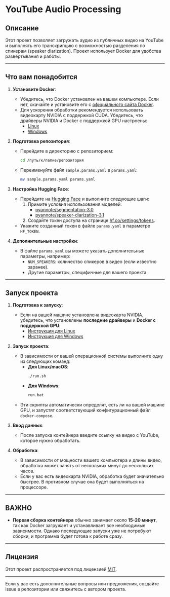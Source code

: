 # YouTube Audio Processing

## Описание

Этот проект позволяет загружать аудио из публичных видео на YouTube и выполнять его транскрипцию с возможностью разделения по спикерам (speaker diarization). Проект использует Docker для удобства развёртывания и работы.

---

## Что вам понадобится

1. **Установите Docker**:
    - Убедитесь, что Docker установлен на вашем компьютере. Если нет, скачайте и установите его с [официального сайта Docker](https://www.docker.com/).
    - Для ускорения обработки рекомендуется использовать видеокарту NVIDIA с поддержкой CUDA. Убедитесь, что драйверы NVIDIA и Docker с поддержкой GPU настроены:
        - [Linux](https://docs.docker.com/desktop/features/gpu/)
        - [Windows](https://docs.nvidia.com/datacenter/cloud-native/container-toolkit/latest/install-guide.html#configuration)

2. **Подготовка репозитория**:
    - Перейдите в директорию с репозиторием:
      ```bash
      cd /путь/к/папке/репозитория
      ```
    - Переименуйте файл `sample.params.yaml` в `params.yaml`:
      ```bash
      mv sample.params.yaml params.yaml
      ```

3. **Настройка Hugging Face**:
    - Перейдите на [Hugging Face](https://huggingface.co/) и выполните следующие шаги:
        1. Примите условия использования моделей:
            - [pyannote/segmentation-3.0](https://huggingface.co/pyannote/segmentation-3.0)
            - [pyannote/speaker-diarization-3.1](https://huggingface.co/pyannote/speaker-diarization-3.1)
        2. Создайте токен доступа на странице [hf.co/settings/tokens](https://huggingface.co/settings/tokens).
    - Укажите созданный токен в файле `params.yaml` в параметре `HF_TOKEN`.

4. **Дополнительные настройки**:
    - В файле `params.yaml` вы можете указать дополнительные параметры, например:
        - `NUM_SPEAKERS`: количество спикеров в видео (если известно заранее).
        - Другие параметры, специфичные для вашего проекта.

---

## Запуск проекта

1. **Подготовка к запуску**:
    - Если на вашей машине установлена видеокарта NVIDIA, убедитесь, что установлены **последние драйверы** и **Docker с поддержкой GPU**:
        - [Инструкция для Linux](https://docs.docker.com/desktop/features/gpu/)
        - [Инструкция для Windows](https://docs.nvidia.com/datacenter/cloud-native/container-toolkit/latest/install-guide.html#configuration)

2. **Запуск проекта**:
    - В зависимости от вашей операционной системы выполните одну из следующих команд:
        - **Для Linux/macOS**:
          ```bash
          ./run.sh
          ```
        - **Для Windows**:
          ```bash
          run.bat
          ```
    - Эти скрипты автоматически определят, есть ли на вашей машине GPU, и запустят соответствующий конфигурационный файл `docker-compose`.

3. **Ввод данных**:
    - После запуска контейнера введите ссылку на видео с YouTube, которое нужно обработать.

4. **Обработка**:
    - В зависимости от мощности вашего компьютера и длины видео, обработка может занять от нескольких минут до нескольких часов.
    - Если у вас есть видеокарта NVIDIA, обработка будет значительно быстрее. В противном случае она будет выполняться на процессоре.

---

## ВАЖНО

- **Первая сборка контейнера** обычно занимает около **15-20 минут**, так как Docker загружает и устанавливает все необходимые зависимости. Однако последующие запуски уже не потребуют сборки, и программа будет готова к работе сразу.

---

## Лицензия

Этот проект распространяется под лицензией [MIT](LICENSE).

---

Если у вас есть дополнительные вопросы или предложения, создайте issue в репозитории или свяжитесь с автором проекта.
